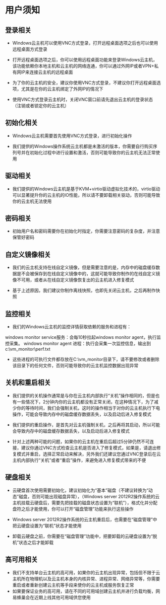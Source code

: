 # 用户须知

## 登录相关

* Windows云主机可以使用VNC方式登录，打开远程桌面选项之后也可以使用远程桌面方式登录

* 打开远程桌面选项之后，你可以使用远程桌面功能来登录Windows云主机，该功能依赖你本地主机和云主机的网络连通，你可以通过外网IP或者VPN+私有网IP来连接云主机的远程桌面

* 为了你的云主机的安全，建议你使用VNC方式登录，不建议你打开远程桌面选项，尤其是在你的云主机绑定了外网IP的情况下

* 使用VNC方式登录云主机时，关闭VNC窗口前请先退出云主机的登录状态（注销或者锁定你的云主机）

## 初始化相关
* Windows云主机需要首先使用VNC方式登录，进行初始化操作

* 我们提供的Windows操作系统云主机都是未激活的版本，你需要自行购买序列号并在初始化过程中进行设置和激活，否则可能导致你的云主机无法正常使用

## 驱动相关
* 我们提供的Windows云主机是基于KVM+virtio驱动虚拟化技术的，virtio驱动可以显著提升你的云主机的IO性能，所以请不要卸载相关驱动，否则可能导致你的云主机无法使用

## 密码相关
* 初始用户名和密码需要你在初始化时指定，你需要注意密码的复杂度，并注意保管好密码

## 自定义镜像相关
* 我们的云主机支持在线自定义镜像，但是需要注意的是，内存中的磁盘缓存数据是不会被保存到在线自定义镜像中的，这就可能导致你制作的在线自定义镜像不可用，或者从在线自定义镜像恢复出的云主机进入修复模式

* 基于上述原因，我们建议你制作离线快照，也即先关闭云主机，之后再制作快照

## 监控相关

* 我们的Windows云主机的监控详情获取依赖的服务和进程有：

windows monitor service服务：会每10秒拉起windows monitor agent，执行监控采集。
windows monitor agent 进程：执行会采集一次监控信息，输出到c:\vm_monitor\perf.txt

* 这些进程的可执行文件都存放在C:\vm_monitor目录下，请不要修改或者删除该目录下的任何文件，否则可能导致你的云主机监控数据出现异常

## 关机和重启相关

* 我们提供的关机操作通常是与你在云主机内部执行“关机”操作相同的，但是也有一些情况下，2分钟内你的云主机都没有正常关闭，在这种情况下，为了减少你的等待时间，我们会强制关机，这时的操作相当于对你的云主机执行下电操作，可能会导致内存中的磁盘缓存数据丢失，以及启动后进入修复模式

* 我们提供的重启操作，是首先对云主机强制关机，之后再将其启动，所以可能会导致内存中的磁盘缓存数据丢失，以及启动后进入修复模式

* 针对上述两种可能的问题，如果你的云主机在重启后超过5分钟仍然不可连接，建议你通过VNC方式检查云主机是否进入了修复模式，如果是，请退出修复模式并重启，选择正常启动来解决，另外我们还建议您通过VNC登录后在云主机内部执行“关机”或者“重启”操作，来避免进入修复模式带来的不便

## 硬盘相关

* 云硬盘首次使用需要初始化，建议初始化为“基本”磁盘（不建议转换为“动态”磁盘，否则可能出现磁盘异常），（Windows server 2012R2操作系统的云主机挂载云硬盘后，需要先把挂载的磁盘状态设置为“联机”），格式化并分配盘符之后才能使用，你可以打开“磁盘管理”功能来执行这些操作

* Windows server 2012R2操作系统的云主机重启后，也需要在“磁盘管理”中把云硬盘设置为“联机”状态才能使用

* 卸载云硬盘之前，你需要在“磁盘管理”功能中，把要卸载的云硬盘设置为“脱机”状态之后才能卸载

## 高可用相关

* 我们不支持单台云主机的高可用，如果你的云主机出现异常，包括但不限于云主机所在物理机以及云主机本身的内核异常、进程异常、网络异常等，你需要重启或者重新创建云主机等手段来使你的云主机或服务恢复正常
* 如果要保证业务的高可用，请在不同的可用域创建云主机并进行负载均衡，网易蜂巢会在近期上线其他可用域供您使用


